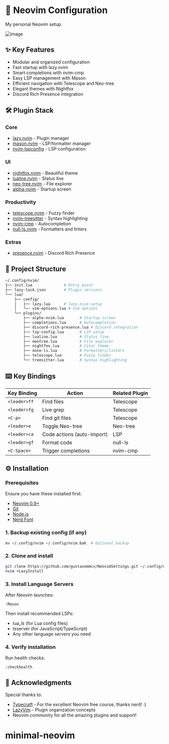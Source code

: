 # 🚀 Neovim Configuration

My personal Neovim setup.

![image](https://github.com/user-attachments/assets/42a3a73c-e61c-470c-9788-258df57abfbe)

## ✨ Key Features

- Modular and organized configuration
- Fast startup with lazy.nvim
- Smart completions with nvim-cmp
- Easy LSP management with Mason
- Efficient navigation with Telescope and Neo-tree
- Elegant themes with Nightfox
- Discord Rich Presence integration

## 🛠️ Plugin Stack

### Core
- [lazy.nvim](https://github.com/folke/lazy.nvim) - Plugin manager
- [mason.nvim](https://github.com/williamboman/mason.nvim) - LSP/formatter manager
- [nvim-lspconfig](https://github.com/neovim/nvim-lspconfig) - LSP configuration

### UI
- [nightfox.nvim](https://github.com/EdenEast/nightfox.nvim) - Beautiful theme
- [lualine.nvim](https://github.com/nvim-lualine/lualine.nvim) - Status line
- [neo-tree.nvim](https://github.com/nvim-neo-tree/neo-tree.nvim) - File explorer
- [alpha-nvim](https://github.com/goolord/alpha-nvim) - Startup screen

### Productivity
- [telescope.nvim](https://github.com/nvim-telescope/telescope.nvim) - Fuzzy finder
- [nvim-treesitter](https://github.com/nvim-treesitter/nvim-treesitter) - Syntax highlighting
- [nvim-cmp](https://github.com/hrsh7th/nvim-cmp) - Autocompletion
- [null-ls.nvim](https://github.com/nvimtools/none-ls.nvim) - Formatters and linters

### Extras
- [presence.nvim](https://github.com/andweeb/presence.nvim) - Discord Rich Presence

## 📂 Project Structure

```sh
~/.config/nvim/
├── init.lua              # Entry point
├── lazy-lock.json        # Plugin versions
└── lua/
    ├── config/
    │   ├── lazy.lua      # lazy.nvim setup
    │   └── vim-options.lua # Vim options
    └── plugins/
        ├── alpha-nvim.lua       # Startup screen
        ├── completions.lua      # Autocompletion
        ├── discord-rich-presence.lua # Discord integration
        ├── lsp-config.lua       # LSP setup
        ├── lualine.lua          # Status line
        ├── neotree.lua          # File explorer
        ├── nightfox.lua         # Color theme
        ├── none-ls.lua          # Formatters/linters
        ├── telescope.lua        # Fuzzy finder
        └── treesitter.lua       # Syntax highlighting
```

## ⌨️ Key Bindings

| Key Binding    | Action                      | Related Plugin |
|----------------|-----------------------------|----------------|
| `<leader>ff`   | Find files                  | Telescope      |
| `<leader>fg`   | Live grep                   | Telescope      |
| `<C-p>`        | Find git files              | Telescope      |
| `<leader>e`    | Toggle Neo-tree             | Neo-tree       |
| `<leader>ca`   | Code actions (auto-import)  | LSP            |
| `<leader>gf`   | Format code                 | null-ls        |
| `<C-Space>`    | Trigger completions         | nvim-cmp       |

## ⚙️ Installation

### Prerequisites
Ensure you have these installed first:
- [Neovim 0.9+](https://github.com/neovim/neovim/releases)
- [Git](https://git-scm.com/downloads)
- [Node.js](https://nodejs.org/)
- [Nerd Font](https://www.nerdfonts.com/)

### 1. Backup existing config (if any)
```sh
mv ~/.config/nvim ~/.config/nvim.bak  # Optional backup
```

### 2. Clone and install
```sh
git clone https://github.com/gustavommcv/NeovimSettings.git ~/.config/nvim
nvim +LazyInstall
```

### 3. Install Language Servers
After Neovim launches:
```vim
:Mason
```
Then install recommended LSPs:
- lua_ls (for Lua config files)
- tsserver (for JavaScript/TypeScript)
- Any other language servers you need

### 4. Verify installation
Run health checks:
```vim
:checkhealth
```

## 🙏 Acknowledgments

Special thanks to:

- [Typecraft](https://www.youtube.com/@typecraft_dev) - For the excellent Neovim free course, thanks nerd! :)
- [LazyVim](https://www.lazyvim.org/) - Plugin organization concepts
- Neovim community for all the amazing plugins and support!
# minimal-neovim
